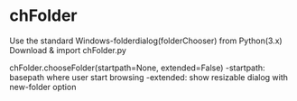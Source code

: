 # chFolder
Use the standard Windows-folderdialog(folderChooser) from Python(3.x)
Download & import chFolder.py

chFolder.chooseFolder(startpath=None, extended=False)
-startpath: basepath where user start browsing
-extended: show resizable dialog with new-folder option
